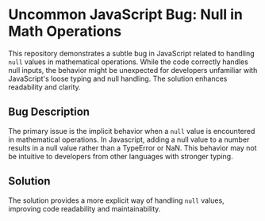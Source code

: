 # Uncommon JavaScript Bug: Null in Math Operations

This repository demonstrates a subtle bug in JavaScript related to handling `null` values in mathematical operations.  While the code correctly handles null inputs, the behavior might be unexpected for developers unfamiliar with JavaScript's loose typing and null handling. The solution enhances readability and clarity.

## Bug Description

The primary issue is the implicit behavior when a `null` value is encountered in mathematical operations. In Javascript, adding a null value to a number results in a null value rather than a TypeError or NaN. This behavior may not be intuitive to developers from other languages with stronger typing.

## Solution

The solution provides a more explicit way of handling `null` values, improving code readability and maintainability.